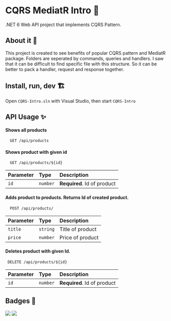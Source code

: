 
# CQRS MediatR Intro 🎉

.NET 6 Web API project that implements CQRS Pattern.

## About it 📝

This project is created to see benefits of popular CQRS pattern and MediatR package. Folders are seperated by commands, queries and handlers. I saw that it can be difficult to find specific file with this structure. So it can be better to pack a handler, request and response together.

## Install, run, dev 🏗️

Open ```CQRS-Intro.sln``` with Visual Studio, then start ```CQRS-Intro```

## API Usage ✨

#### Shows all products

```
  GET /api/products
```
#### Shows product with given id

```
  GET /api/products/${id}
```

| Parameter | Type     | Description                       |
| :-------- | :------- | :-------------------------------- |
| `id`      | `number` | **Required**. Id of product |

#### Adds product to products. Returns Id of created product.

```
  POST /api/products/
```

| Parameter | Type     | Description                       |
| :-------- | :------- | :-------------------------------- |
| `title`      | `string` | Title of product |
| `price`      | `number` | Price of product |

#### Deletes product with given Id.
 
 ```http
  DELETE /api/products/${id}
```

| Parameter | Type     | Description                       |
| :-------- | :------- | :-------------------------------- |
| `id`      | `number` | **Required**. Id of product |

## Badges 📌


![](https://img.shields.io/github/last-commit/barisdemirezen/cqrs-mediatr-intro/main?style=flat-square)
![](https://img.shields.io/badge/version-.NET--6-blue?style=flat-square)